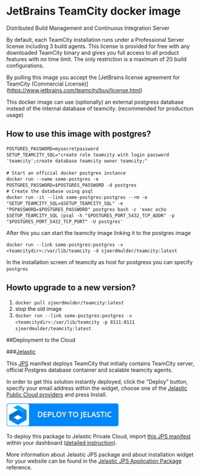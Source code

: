 JetBrains TeamCity docker image
===============

Distributed Build Management and Continuous Integration Server

By default, each TeamCity installation runs under a Professional Server license including 3 build agents. This license is provided for free with any downloaded TeamCity binary and gives you full access to all product features with no time limit. The only restriction is a maximum of 20 build configurations.

By pulling this image you accept the [JetBrains license agreement for TeamCity (Commercial License)] (https://www.jetbrains.com/teamcity/buy/license.html)

This docker image can use (optionally) an external postgress database instead of the internal database of teamcity. (recommended for production usage)

How to use this image with postgres?
---------------

```
POSTGRES_PASSWORD=mysecretpassword
SETUP_TEAMCITY_SQL="create role teamcity with login password 'teamcity';create database teamcity owner teamcity;"

# Start an official docker postgres instance
docker run --name some-postgres -e POSTGRES_PASSWORD=$POSTGRES_PASSWORD -d postgres
# Create the database using psql
docker run -it --link some-postgres:postgres --rm -e "SETUP_TEAMCITY_SQL=$SETUP_TEAMCITY_SQL" -e "PGPASSWORD=$POSTGRES_PASSWORD" postgres bash -c 'exec echo $SETUP_TEAMCITY_SQL |psql -h "$POSTGRES_PORT_5432_TCP_ADDR" -p "$POSTGRES_PORT_5432_TCP_PORT" -U postgres'
```
After this you can start the teamcity image linking it to the postgres image
```
docker run --link some-postgres:postgres -v <teamcitydir>:/var/lib/teamcity -d sjoerdmulder/teamcity:latest
```
In the installation screen of teamcity as host for postgress you can specify `postgres`

Howto upgrade to a new version?
----------------
1. `docker pull sjoerdmulder/teamcity:latest`
2. stop the old image
3. `docker run --link some-postgres:postgres -v <teamcitydir>:/var/lib/teamcity -p 8111:8111 sjoerdmulder/teamcity:latest`

##Deployment to the Cloud

###[Jelastic](https://jelastic.com)

This [JPS](../../raw/master/manifest.jps) manifest  deploys TeamCity that initially contains TeamCity server, official Postgres database container and scalable teamcity agents.

In order to get this solution instantly deployed, click the "Deploy" button, specify your email address within the widget, choose one of the [Jelastic Public Cloud providers](https://jelastic.cloud) and press Install.

[![Deploy](https://github.com/jelastic-jps/git-push-deploy/raw/master/images/deploy-to-jelastic.png)](https://jelastic.com/install-application/?manifest=https%3A%2F%2Fgithub.com%2Fjelastic-jps%2Fjenkins%2Fraw%2Fmaster%2Fmanifest.jps) 

To deploy this package to Jelastic Private Cloud, import [this JPS manifest](../../raw/master/manifest.jps) within your dashboard ([detailed instruction](https://docs.jelastic.com/environment-export-import#import)).

More information about Jelastic JPS package and about installation widget for your website can be found in the [Jelastic JPS Application Package](https://github.com/jelastic-jps/jpswiki/wiki/Jelastic-JPS-Application-Package) reference.

